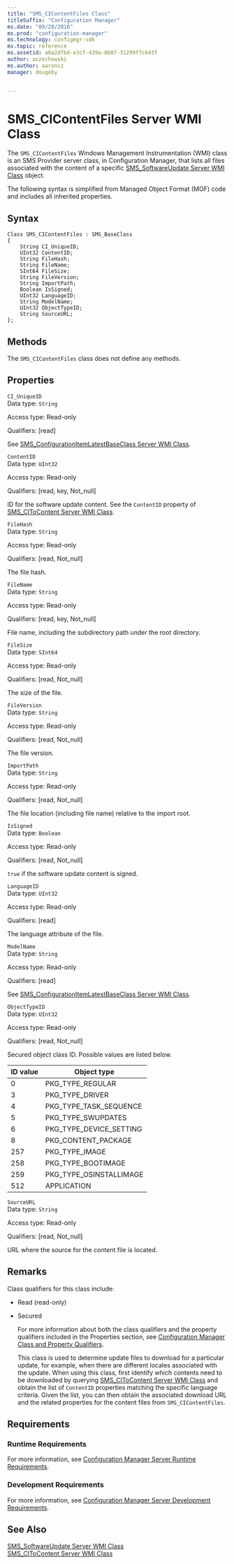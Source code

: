 ```yaml
---
title: "SMS_CIContentFiles Class"
titleSuffix: "Configuration Manager"
ms.date: "09/20/2016"
ms.prod: "configuration-manager"
ms.technology: configmgr-sdk
ms.topic: reference
ms.assetid: a0a2dfbd-e3cf-439a-8607-31299f7c643f
author: aczechowski
ms.author: aaroncz
manager: dougeby


---
```

# SMS_CIContentFiles Server WMI Class
The `SMS_CIContentFiles` Windows Management Instrumentation (WMI) class is an SMS Provider server class, in Configuration Manager, that lists all files associated with the content of a specific [SMS_SoftwareUpdate Server WMI Class](../../../develop/reference/sum/sms_softwareupdate-server-wmi-class.md) object.  

 The following syntax is simplified from Managed Object Format (MOF) code and includes all inherited properties.  

## Syntax  

```  
Class SMS_CIContentFiles : SMS_BaseClass  
{  
    String CI_UniqueID;  
    UInt32 ContentID;  
    String FileHash;  
    String FileName;  
    SInt64 FileSize;  
    String FileVersion;  
    String ImportPath;  
    Boolean IsSigned;  
    UInt32 LanguageID;  
    String ModelName;  
    UInt32 ObjectTypeID;  
    String SourceURL;  
};  
```  

## Methods  
 The `SMS_CIContentFiles` class does not define any methods.  

## Properties  
 `CI_UniqueID`  
 Data type: `String`  

 Access type: Read-only  

 Qualifiers: [read]  

 See [SMS_ConfigurationItemLatestBaseClass Server WMI Class](../../../develop/reference/compliance/sms_configurationitemlatestbaseclass-server-wmi-class.md).  

 `ContentID`  
 Data type: `UInt32`  

 Access type: Read-only  

 Qualifiers: [read, key, Not_null]  

 ID for the software update content. See the `ContentID` property of [SMS_CIToContent Server WMI Class](../../../develop/reference/sum/sms_citocontent-server-wmi-class.md).  

 `FileHash`  
 Data type: `String`  

 Access type: Read-only  

 Qualifiers: [read, Not_null]  

 The file hash.  

 `FileName`  
 Data type: `String`  

 Access type: Read-only  

 Qualifiers: [read, key, Not_null]  

 File name, including the subdirectory path under the root directory.  

 `FileSize`  
 Data type: `SInt64`  

 Access type: Read-only  

 Qualifiers: [read, Not_null]  

 The size of the file.  

 `FileVersion`  
 Data type: `String`  

 Access type: Read-only  

 Qualifiers: [read, Not_null]  

 The file version.  

 `ImportPath`  
 Data type: `String`  

 Access type: Read-only  

 Qualifiers: [read, Not_null]  

 The file location (including file name) relative to the import root.  

 `IsSigned`  
 Data type: `Boolean`  

 Access type: Read-only  

 Qualifiers: [read, Not_null]  

 `true` if the software update content is signed.  

 `LanguageID`  
 Data type: `UInt32`  

 Access type: Read-only  

 Qualifiers: [read]  

 The language attribute of the file.  

 `ModelName`  
 Data type: `String`  

 Access type: Read-only  

 Qualifiers: [read]  

 See [SMS_ConfigurationItemLatestBaseClass Server WMI Class](../../../develop/reference/compliance/sms_configurationitemlatestbaseclass-server-wmi-class.md).  

 `ObjectTypeID`  
 Data type: `UInt32`  

 Access type: Read-only  

 Qualifiers: [read, Not_null]  

 Secured object class ID. Possible values are listed below.  

| ID value | Object type |  
| -------- | ----------- |  
|0|PKG_TYPE_REGULAR|  
|3|PKG_TYPE_DRIVER|  
|4|PKG_TYPE_TASK_SEQUENCE|  
|5|PKG_TYPE_SWUPDATES|  
|6|PKG_TYPE_DEVICE_SETTING|  
|8|PKG_CONTENT_PACKAGE|  
|257|PKG_TYPE_IMAGE|  
|258|PKG_TYPE_BOOTIMAGE|  
|259|PKG_TYPE_OSINSTALLIMAGE|  
|512|APPLICATION|  

 `SourceURL`  
 Data type: `String`  

 Access type: Read-only  

 Qualifiers: [read, Not_null]  

 URL where the source for the content file is located.  

## Remarks  
 Class qualifiers for this class include:  

- Read (read-only)  

- Secured  

  For more information about both the class qualifiers and the property qualifiers included in the Properties section, see [Configuration Manager Class and Property Qualifiers](../../../develop/reference/misc/class-and-property-qualifiers.md).  

  This class is used to determine update files to download for a particular update, for example, when there are different locales associated with the update. When using this class, first identify which contents need to be downloaded by querying [SMS_CIToContent Server WMI Class](../../../develop/reference/sum/sms_citocontent-server-wmi-class.md) and obtain the list of `ContentID` properties matching the specific language criteria. Given the list, you can then obtain the associated download URL and the related properties for the content files from `SMS_CIContentFiles`.  

## Requirements  

### Runtime Requirements  
 For more information, see [Configuration Manager Server Runtime Requirements](../../../develop/core/reqs/server-runtime-requirements.md).  

### Development Requirements  
 For more information, see [Configuration Manager Server Development Requirements](../../../develop/core/reqs/server-development-requirements.md).  

## See Also  
 [SMS_SoftwareUpdate Server WMI Class](../../../develop/reference/sum/sms_softwareupdate-server-wmi-class.md)   
 [SMS_CIToContent Server WMI Class](../../../develop/reference/sum/sms_citocontent-server-wmi-class.md)
